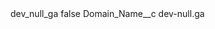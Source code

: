 <?xml version="1.0" encoding="UTF-8"?>
<CustomMetadata xmlns="http://soap.sforce.com/2006/04/metadata" xmlns:xsi="http://www.w3.org/2001/XMLSchema-instance" xmlns:xsd="http://www.w3.org/2001/XMLSchema">
    <label>dev_null_ga</label>
    <protected>false</protected>
    <values>
        <field>Domain_Name__c</field>
        <value xsi:type="xsd:string">dev-null.ga</value>
    </values>
</CustomMetadata>
